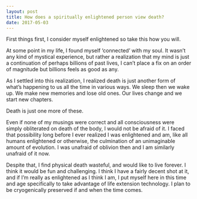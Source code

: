 ```yaml
---
layout: post
title: How does a spiritually enlightened person view death?
date: 2017-05-03
---
```


<p>First things first, I consider myself enlightened so take this how you will.</p><p>At some point in my life, I found myself ‘connected’ with my soul. It wasn’t any kind of mystical experience, but rather a realization that my mind is just a continuation of perhaps billions of past lives, I can’t place a fix on an order of magnitude but billions feels as good as any.</p><p>As I settled into this realization, I realized death is just another form of what’s happening to us all the time in various ways. We sleep then we wake up. We make new memories and lose old ones. Our lives change and we start new chapters.</p><p>Death is just one more of these.</p><p>Even if none of my musings were correct and all consciousness were simply obliterated on death of the body, I would not be afraid of it. I faced that possibility long before I ever realized I was enlightened and am, like all humans enlightened or otherwise, the culmination of an unimaginable amount of evolution. I was unafraid of oblivion then and I am similarly unafraid of it now.</p><p>Despite that, I find physical death wasteful, and would like to live forever. I think it would be fun and challenging. I think I have a fairly decent shot at it, and if I’m really as enlightened as I think I am, I put myself here in this time and age specifically to take advantage of life extension technology. I plan to be cryogenically preserved if and when the time comes.</p>
